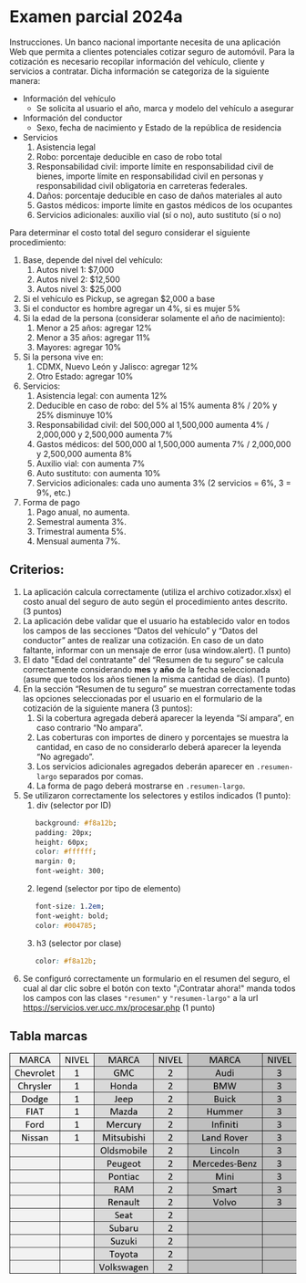 # Examen parcial 2024a

Instrucciones. Un banco nacional importante necesita de una aplicación Web que permita a clientes potenciales cotizar seguro de automóvil. Para la cotización es necesario recopilar información del vehículo, cliente y servicios a contratar. Dicha información se categoriza de la siguiente manera:

* Información del vehículo
  * Se solicita al usuario el año, marca y modelo del vehículo a asegurar
* Información del conductor
  * Sexo, fecha de nacimiento y Estado de la república de residencia
* Servicios
  1. Asistencia legal
  2. Robo: porcentaje deducible en caso de robo total
  3. Responsabilidad civil: importe límite en responsabilidad civil de bienes, importe límite en responsabilidad civil en personas y responsabilidad civil obligatoria en carreteras federales.
  4. Daños: porcentaje deducible en caso de daños materiales al auto
  5. Gastos médicos: importe límite en gastos médicos de los ocupantes
  6. Servicios adicionales: auxilio vial  (sí o no), auto sustituto (sí o no)

Para determinar el costo total del seguro considerar el siguiente procedimiento:

1. Base, depende del nivel del vehículo:
    1. Autos nivel 1: $7,000
    2. Autos nivel 2: $12,500
    3. Autos nivel 3: $25,000
2. Si el vehículo es Pickup, se agregan $2,000 a base
3. Si el conductor es hombre agregar un 4%, si es mujer 5%
4. Si la edad de la persona (considerar solamente el año de nacimiento):
    1. Menor a 25 años: agregar 12%
    2. Menor a 35 años: agregar 11%
    3. Mayores: agregar 10%
5. Si la persona vive en:
    1. CDMX, Nuevo León y Jalisco: agregar 12%
    2. Otro Estado: agregar 10%
6. Servicios:
    1. Asistencia legal: con aumenta 12%
    2. Deducible en caso de robo: del 5% al 15% aumenta 8% / 20% y 25% disminuye 10%
    3. Responsabilidad civil: del 500,000 al 1,500,000 aumenta 4% / 2,000,000 y 2,500,000 aumenta 7%
    4. Gastos médicos: del 500,000 al 1,500,000 aumenta 7% / 2,000,000 y 2,500,000 aumenta 8%
    5. Auxilio vial: con aumenta 7%
    6. Auto sustituto: con aumenta 10%
    7. Servicios adicionales: cada uno aumenta 3% (2 servicios = 6%, 3 = 9%, etc.)
7. Forma de pago
    1. Pago anual, no aumenta. 
    2. Semestral aumenta 3%. 
    3. Trimestral aumenta 5%. 
    4. Mensual aumenta 7%.

## Criterios:
1. La aplicación calcula correctamente (utiliza el archivo cotizador.xlsx) el costo anual del seguro de auto según el procedimiento antes descrito. (3 puntos)
2. La aplicación debe validar que el usuario ha establecido valor en todos los campos de las secciones “Datos del vehículo” y “Datos del conductor” antes de realizar una cotización. En caso de un dato faltante, informar con un mensaje de error (usa window.alert). (1 punto)
3. El dato "Edad del contratante" del “Resumen de tu seguro” se calcula correctamente considerando **mes** y **año** de la fecha seleccionada (asume que todos los años tienen la misma cantidad de días). (1 punto)
4. En la sección “Resumen de tu seguro” se muestran correctamente todas las opciones seleccionadas por el usuario en el formulario de la cotización de la siguiente manera (3 puntos):
   1. Si la cobertura agregada deberá aparecer la leyenda “Sí ampara”, en caso contrario “No ampara”.
   2. Las coberturas con importes de dinero y porcentajes se muestra la cantidad, en caso de no considerarlo deberá aparecer la leyenda “No agregado”.
   3. Los servicios adicionales agregados deberán aparecer en `.resumen-largo` separados por comas.
   4. La forma de pago deberá mostrarse en `.resumen-largo`.
5. Se utilizaron correctamente los selectores y estilos indicados (1 punto):
   1. div (selector por ID)
   ```css      
      background: #f8a12b; 
      padding: 20px;
      height: 60px;
      color: #ffffff;
      margin: 0;
      font-weight: 300;
   ```
   2. legend (selector por tipo de elemento)
   ```css
      font-size: 1.2em;
      font-weight: bold;
      color: #004785;
   ```
   3. h3 (selector por clase)
   ```css
      color: #f8a12b;      
   ```
6. Se configuró correctamente un formulario en el resumen del seguro, el cual al dar clic sobre el botón con texto "¡Contratar ahora!" manda todos los campos con las clases `"resumen"` y `"resumen-largo"` a la url https://servicios.ver.ucc.mx/procesar.php (1 punto)
	
## Tabla marcas

![Tabla de vehículos](tabla_vehiculos.png)
